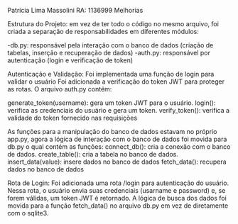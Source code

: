 Patrícia Lima Massolini RA: 1136999
Melhorias

Estrutura do Projeto: em vez de ter todo o código no mesmo arquivo, foi criada a separação de responsabilidades em diferentes módulos:

-db.py:  responsável pela interação com o banco de dados (criação de tabelas, inserção e recuperação de dados)
-auth.py: responsável por autenticação (login e verificação de token)

Autenticação e Validação:
Foi implementada uma função de login para validar o usuário
Foi adicionada a verificação do token JWT para proteger as rotas. O arquivo auth.py contém:

generate_token(username): gera um token JWT para o usuário.
login(): verifica as credenciais do usuário e gera um token.
verify_token(): verifica a validade do token fornecido nas requisições

As funções para a manipulação do banco de dados estavam no próprio app.py, agora a lógica de interação com o banco de dados foi movida para db.py o qual contém as funções:
connect_db(): cria a conexão com o banco de dados.
create_table(): cria a tabela no banco de dados.
insert_data(value): insere dados no banco de dados
fetch_data(): recupera dados no banco de dados

Rota de Login:
Foi adicionada uma rota /login para autenticação do usuário. Nessa rota, o usuário envia suas credenciais (usarname e  password) e, se forem válidas, um token JWT é retornado.
A lógica de busca dos dados foi movida para a função fetch_data() no arquivo db.py em vez de diretamente com o sqlite3.
